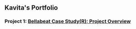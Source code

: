 ## Kavita's Portfolio

### Project 1: [Bellabeat Case Study(R): Project Overview](https://www.kaggle.com/kavitakhandelwal1234/bellabeat-case-study-r)
